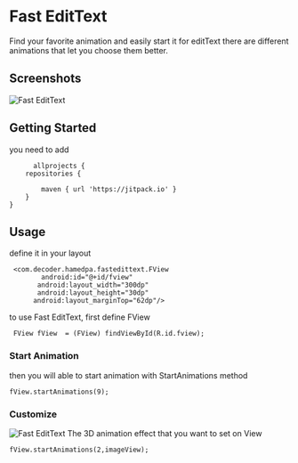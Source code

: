 <h1>Fast EditText</h1>
Find your favorite animation and easily start it for editText
there are different animations that let you choose them better.
<h2>Screenshots</h2>
<img src="http://downloadcenter.pariazar.ir/git/1.gif" alt="Fast EditText">
<h2>Getting Started</h2>
you need to add

          allprojects {
		repositories {
			
			maven { url 'https://jitpack.io' }
		}
   	}
 
<h2>Usage</h2>
define it in your layout

	 <com.decoder.hamedpa.fastedittext.FView
    	    android:id="@+id/fview"
     	   android:layout_width="300dp"
     	   android:layout_height="30dp"
      	  android:layout_marginTop="62dp"/>
to use Fast EditText, first define FView

     FView fView  = (FView) findViewById(R.id.fview);
             
<h3>Start Animation</h3>
then you will able to start animation with StartAnimations method


    fView.startAnimations(9);

<h3>Customize</h3>
<img src="http://downloadcenter.pariazar.ir/git/fastedittext.png" alt="Fast EditText">
The 3D animation effect that you want to set on View

    fView.startAnimations(2,imageView);




